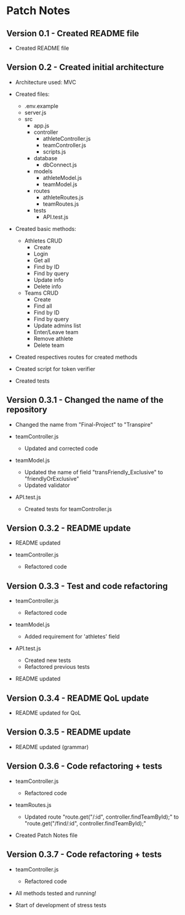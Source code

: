 # Patch Notes

## Version 0.1 - Created README file
- Created README file


## Version 0.2 - Created initial architecture
- Architecture used: MVC
- Created files:
  - .env.example
  - server.js
  - src
    * app.js
    * controller
      - athleteController.js
      - teamController.js
      - scripts.js
    * database
      - dbConnect.js
    * models
      - athleteModel.js
      - teamModel.js
    * routes
      - athleteRoutes.js
      - teamRoutes.js
    * tests
      - API.test.js

- Created basic methods:
  - Athletes CRUD
    * Create
    * Login
    * Get all
    * Find by ID
    * Find by query
    * Update info
    * Delete info
  - Teams CRUD
    * Create
    * Find all
    * Find by ID
    * Find by query
    * Update admins list
    * Enter/Leave team
    * Remove athlete
    * Delete team

- Created respectives routes for created methods

- Created script for token verifier

- Created tests


## Version 0.3.1 - Changed the name of the repository
- Changed the name from "Final-Project" to "Transpire"

- teamController.js
  - Updated and corrected code

- teamModel.js
  - Updated the name of field "transFriendly_Exclusive" to "friendlyOrExclusive"
  - Updated validator

- API.test.js
  - Created tests for teamController.js


## Version 0.3.2 - README update
- README updated

 - teamController.js
   - Refactored code


## Version 0.3.3 - Test and code refactoring
- teamController.js
  - Refactored code

- teamModel.js
  - Added requirement for 'athletes' field

- API.test.js
  - Created new tests
  - Refactored previous tests

- README updated


## Version 0.3.4 - README QoL update
- README updated for QoL


## Version 0.3.5 - README update
- README updated (grammar)


## Version 0.3.6 - Code refactoring + tests
- teamController.js
  - Refactored code

- teamRoutes.js
  - Updated route "route.get("/:id", controller.findTeamById);" to "route.get("/find/:id", controller.findTeamById);"

- Created Patch Notes file


## Version 0.3.7 - Code refactoring + tests
- teamController.js
  - Refactored code

- All methods tested and running!
- Start of development of stress tests